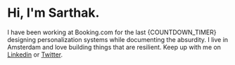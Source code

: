 
# Hi, I'm Sarthak.

I have been working at Booking.com for the last {COUNTDOWN_TIMER} designing personalization systems while documenting the absurdity. I live in Amsterdam and love building things that are resilient. Keep up with me on [Linkedin](https://www.linkedin.com/in/spranit/) or [Twitter](https://x.com/liberosist).
